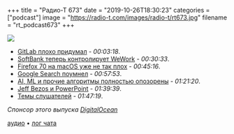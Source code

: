 +++
title = "Радио-Т 673"
date = "2019-10-26T18:30:23"
categories = ["podcast"]
image = "https://radio-t.com/images/radio-t/rt673.jpg"
filename = "rt_podcast673"
+++

![](https://radio-t.com/images/radio-t/rt673.jpg)

- [GitLab плохо придумал](https://about.gitlab.com/blog/2019/10/10/update-free-software-and-telemetry/) - *00:03:18*.
- [SoftBank теперь контролирует WeWork](https://techcrunch.com/2019/10/21/report-softbank-is-taking-control-of-wework-at-an-8b-valuation/?tpcc=ECFB2019) - *00:30:33*.
- [Firefox 70 на macOS уже не так плох](https://mozillagfx.wordpress.com/2019/10/22/dramatically-reduced-power-usage-in-firefox-70-on-macos-with-core-animation/) - *00:45:16*.
- [Google Search поумнел](https://www.wired.com/story/google-search-advancing-grade-reading/) - *00:57:53*.
- [AI, ML и прочие алгоритмы полностью опозорены](https://gizmodo.com/how-a-neutral-health-algorithm-ended-up-hurting-black-p-1839364174) - *01:21:20*.
- [Jeff Bezos и PowerPoint](https://www.inc.com/geoffrey-james/jeff-bezos-banned-powerpoint-its-arguably-smartest-management-move-that-hes-ever-made.html) - *01:39:39*.
- [Темы слушателей](https://radio-t.com/p/2019/10/23/prep-673/) - *01:47:19*.

*Спонсор этого выпуска [DigitalOcean](https://www.digitalocean.com)*


[аудио](https://cdn.radio-t.com/rt_podcast673.mp3) • [лог чата](https://chat.radio-t.com/logs/radio-t-673.html)
<audio src="https://cdn.radio-t.com/rt_podcast673.mp3" preload="none"></audio>
